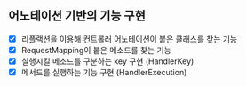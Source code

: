## 어노테이션 기반의 기능 구현

- [x] 리플랙션을 이용해 컨트롤러 어노테이션이 붙은 클래스를 찾는 기능
- [x] RequestMapping이 붙은 메소드를 찾는 기능
- [x] 실행시킬 메소드를 구분하는 key 구현 (HandlerKey)
- [x] 메서드를 실행하는 기능 구현 (HandlerExecution)